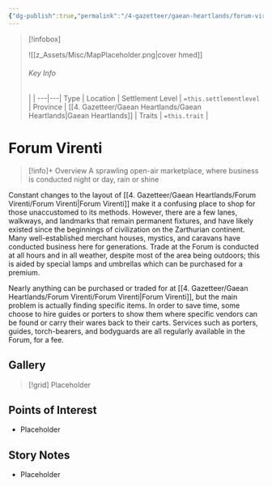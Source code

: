 ```yaml
---
{"dg-publish":true,"permalink":"/4-gazetteer/gaean-heartlands/forum-virenti/forum-virenti/"}
---
```



> [!infobox]
> 
> ![[z_Assets/Misc/MapPlaceholder.png\|cover hmed]]
> ###### Key Info
>  |   |
> ---|---|
> Type | Location |
> Settlement Level | `=this.settlementlevel` |
> Province | [[4. Gazetteer/Gaean Heartlands/Gaean Heartlands\|Gaean Heartlands]] |
> Traits | `=this.trait` |

# Forum Virenti

> [!info]+ Overview
> A sprawling open-air marketplace, where business is conducted night or day, rain or shine

Constant changes to the layout of [[4. Gazetteer/Gaean Heartlands/Forum Virenti/Forum Virenti\|Forum Virenti]] make it a confusing place to shop for those unaccustomed to its methods. However, there are a few lanes, walkways, and landmarks that remain permanent fixtures, and have likely existed since the beginnings of civilization on the Zarthurian continent. Many well-established merchant houses, mystics, and caravans have conducted business here for generations. Trade at the Forum is conducted at all hours and in all weather, despite most of the area being outdoors; this is aided by special lamps and umbrellas which can be purchased for a premium. 

Nearly anything can be purchased or traded for at [[4. Gazetteer/Gaean Heartlands/Forum Virenti/Forum Virenti\|Forum Virenti]], but the main problem is actually finding specific items. In order to save time, some choose to hire guides or porters to show them where specific vendors can be found or carry their wares back to their carts. Services such as porters, guides, torch-bearers, and bodyguards are all regularly available in the Forum, for a fee. 

## Gallery

>[!grid]
>Placeholder


## Points of Interest

- Placeholder

## Story Notes

- Placeholder